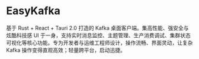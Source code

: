 # EasyKafka
基于 Rust + React + Tauri 2.0 打造的 Kafka 桌面客户端。集高性能、强安全与炫酷科技感 UI 于一身，支持实时消息监控、主题管理、生产消费调试、集群状态可视化等核心功能。专为开发者与运维工程师设计，操作流畅、界面灵动，让复杂 Kafka 操作变得直观高效；轻量跨平台，启动迅捷。
